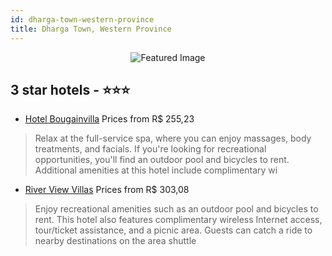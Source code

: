 ```yaml
---
id: dharga-town-western-province
title: Dharga Town, Western Province
---
```


<center><img src="https://i.travelapi.com/hotels/12000000/11020000/11016300/11016300/28677eb1_z.jpg" alt="Featured Image" /></center>


##  3 star hotels - ⭐️⭐️⭐️

-    [Hotel Bougainvilla](https://us.hurb.com/hotels/dharga-town/hotel-bougainvilla-JNP-JP034414?cmp=18055) Prices from R$ 255,23
   > Relax at the full-service spa, where you can enjoy massages, body treatments, and facials. If you're looking for recreational opportunities, you'll find an outdoor pool and bicycles to rent. Additional amenities at this hotel include complimentary wi
-    [River View Villas](https://us.hurb.com/hotels/dharga-town/river-view-villas-JNP-JP772452?cmp=18055) Prices from R$ 303,08
   > Enjoy recreational amenities such as an outdoor pool and bicycles to rent. This hotel also features complimentary wireless Internet access, tour/ticket assistance, and a picnic area. Guests can catch a ride to nearby destinations on the area shuttle 
